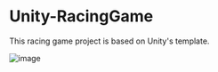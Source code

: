 # Unity-RacingGame

This racing game project is based on Unity's template.

![image](https://user-images.githubusercontent.com/29808782/104926950-28642780-59e4-11eb-80e0-8ab55ee1f354.png)

